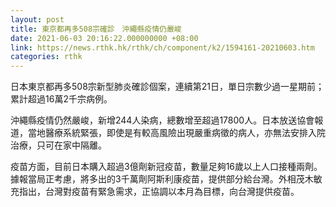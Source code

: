 ```yaml
---
layout: post
title: 東京都再多508宗確診　沖繩縣疫情仍嚴峻
date: 2021-06-03 20:16:22.000000000 +08:00
link: https://news.rthk.hk/rthk/ch/component/k2/1594161-20210603.htm
categories: rthk
---
```


日本東京都再多508宗新型肺炎確診個案，連續第21日，單日宗數少過一星期前；累計超過16萬2千宗病例。

沖繩縣疫情仍然嚴峻，新增244人染病，總數增至超過17800人。日本放送協會報道，當地醫療系統緊張，即使是有較高風險出現嚴重病徵的病人，亦無法安排入院治療，只可在家中隔離。

疫苗方面，目前日本購入超過3億劑新冠疫苗，數量足夠16歲以上人口接種兩劑。據報當局正考慮，將多出的3千萬劑阿斯利康疫苗，提供部分給台灣。外相茂木敏充指出，台灣對疫苗有緊急需求，正協調以本月為目標，向台灣提供疫苗。
